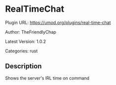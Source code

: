 # RealTimeChat

Plugin URL: https://umod.org/plugins/real-time-chat

Author: TheFriendlyChap

Latest Version: 1.0.2

Categories: rust

## Description

Shows the server's IRL time on command
